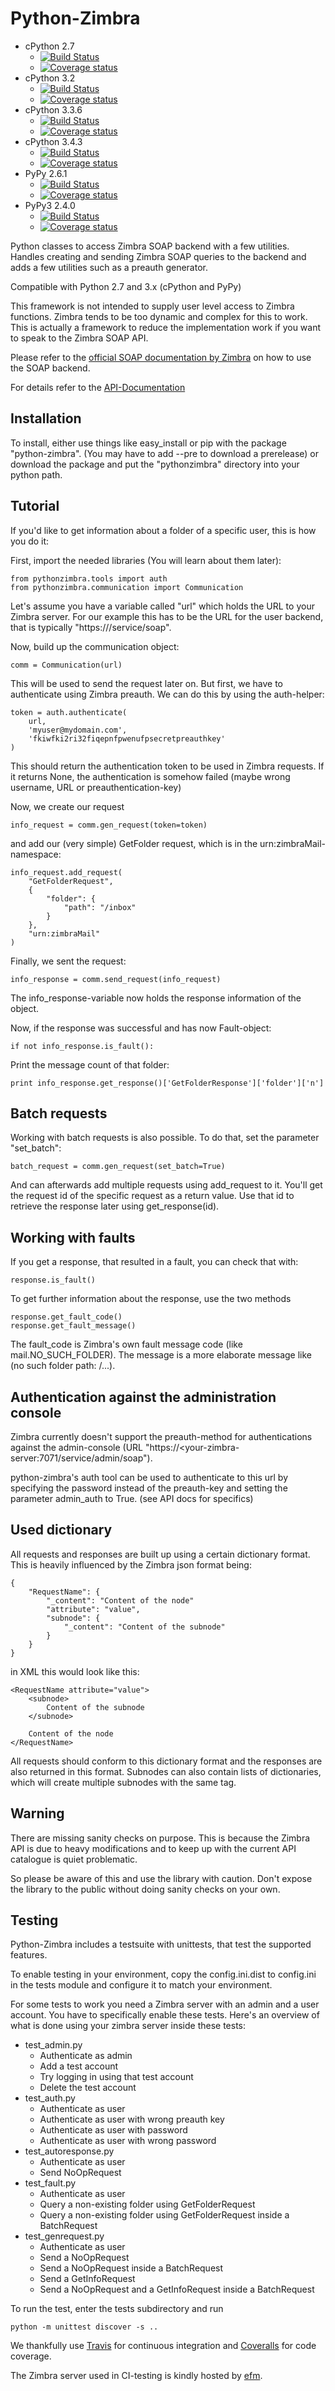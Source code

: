 Python-Zimbra
=============

* cPython 2.7
  * [![Build Status](https://img.shields.io/teamcity/http/ci.blueocean-net.de/s/ZimbraCommunity_PythonZimbra_TestPy27.png)](http://ci.blueocean-net.de/viewType.html?buildTypeId=ZimbraCommunity_PythonZimbra_TestPy27)
  * [![Coverage status](http://ci.blueocean-net.de/repository/download/ZimbraCommunity_PythonZimbra_TestPy27/.lastFinished/tests/coverage.png/coverage.png)](http://ci.blueocean-net.de/repository/download/ZimbraCommunity_PythonZimbra_TestPy27/.lastFinished/tests/htmlcov/index.html)
* cPython 3.2
  * [![Build Status](https://img.shields.io/teamcity/http/ci.blueocean-net.de/s/ZimbraCommunity_PythonZimbra_TestPy32.png)](http://ci.blueocean-net.de/viewType.html?buildTypeId=ZimbraCommunity_PythonZimbra_TestPy32)
  * [![Coverage status](http://ci.blueocean-net.de/repository/download/ZimbraCommunity_PythonZimbra_TestPy32/.lastFinished/tests/coverage.png/coverage.png)](http://ci.blueocean-net.de/repository/download/ZimbraCommunity_PythonZimbra_TestPy32/.lastFinished/tests/htmlcov/index.html)
* cPython 3.3.6
  * [![Build Status](https://img.shields.io/teamcity/http/ci.blueocean-net.de/s/ZimbraCommunity_PythonZimbra_TestPy336.png)](http://ci.blueocean-net.de/viewType.html?buildTypeId=ZimbraCommunity_PythonZimbra_TestPy336)
  * [![Coverage status](http://ci.blueocean-net.de/repository/download/ZimbraCommunity_PythonZimbra_TestPy336/.lastFinished/tests/coverage.png/coverage.png)](http://ci.blueocean-net.de/repository/download/ZimbraCommunity_PythonZimbra_TestPy336/.lastFinished/tests/htmlcov/index.html)
* cPython 3.4.3
  * [![Build Status](https://img.shields.io/teamcity/http/ci.blueocean-net.de/s/ZimbraCommunity_PythonZimbra_TestPy343.png)](http://ci.blueocean-net.de/viewType.html?buildTypeId=ZimbraCommunity_PythonZimbra_TestPy343)
  * [![Coverage status](http://ci.blueocean-net.de/repository/download/ZimbraCommunity_PythonZimbra_TestPy343/.lastFinished/tests/coverage.png/coverage.png)](http://ci.blueocean-net.de/repository/download/ZimbraCommunity_PythonZimbra_TestPy343/.lastFinished/tests/htmlcov/index.html)
* PyPy 2.6.1
  * [![Build Status](https://img.shields.io/teamcity/http/ci.blueocean-net.de/s/ZimbraCommunity_PythonZimbra_TestPypy261.png)](http://ci.blueocean-net.de/viewType.html?buildTypeId=ZimbraCommunity_PythonZimbra_TestPypy261)
  * [![Coverage status](http://ci.blueocean-net.de/repository/download/ZimbraCommunity_PythonZimbra_TestPypy261/.lastFinished/tests/coverage.png/coverage.png)](http://ci.blueocean-net.de/repository/download/ZimbraCommunity_PythonZimbra_TestPypy261/.lastFinished/tests/htmlcov/index.html)
* PyPy3 2.4.0
  * [![Build Status](https://img.shields.io/teamcity/http/ci.blueocean-net.de/s/ZimbraCommunity_PythonZimbra_TestPypy3240.png)](http://ci.blueocean-net.de/viewType.html?buildTypeId=ZimbraCommunity_PythonZimbra_TestPypy3240)
  * [![Coverage status](http://ci.blueocean-net.de/repository/download/ZimbraCommunity_PythonZimbra_TestPypy3240/.lastFinished/tests/coverage.png/coverage.png)](http://ci.blueocean-net.de/repository/download/ZimbraCommunity_PythonZimbra_TestPypy3240/.lastFinished/tests/htmlcov/index.html)

Python classes to access Zimbra SOAP backend with a few utilities. Handles
creating and sending Zimbra SOAP queries to the backend and adds a few
utilities such as a preauth generator.

Compatible with Python 2.7 and 3.x (cPython and PyPy)

This framework is not intended to supply user level access to Zimbra
functions. Zimbra tends to be too dynamic and complex for this to work. This
is actually a framework to reduce the implementation work if you want to
speak to the Zimbra SOAP API.

Please refer to the [official SOAP documentation by Zimbra](http://wiki.zimbra.com/wiki/SOAP_API_Reference_Material_Beginning_with_ZCS_8.0)
on how to use the SOAP backend.

For details refer to the [API-Documentation](http://zimbra-community.github.io/python-zimbra/docs/)

Installation
------------

To install, either use things like easy_install or pip with the package
"python-zimbra". (You may have to add --pre to download a prerelease) or
download the package and put the "pythonzimbra" directory into your python
path.

Tutorial
--------

If you'd like to get information about a folder of a specific user, 
this is how you do it:

First, import the needed libraries (You will learn about them later):

    from pythonzimbra.tools import auth
    from pythonzimbra.communication import Communication

Let's assume you have a variable called "url" which holds the URL to your
Zimbra server. For our example this has to be the URL for the user backend, 
that is typically "https://<yourzimbraserver>/service/soap".

Now, build up the communication object:

    comm = Communication(url)

This will be used to send the request later on. But first,
we have to authenticate using Zimbra preauth. We can do this by using the
auth-helper:

    token = auth.authenticate(
        url,
        'myuser@mydomain.com',
        'fkiwfki2ri32fiqepnfpwenufpsecretpreauthkey'
    )

This should return the authentication token to be used in Zimbra requests. If
 it returns None, the authentication is somehow failed (maybe wrong username,
  URL or preauthentication-key)

Now, we create our request

    info_request = comm.gen_request(token=token)

and add our (very simple) GetFolder request,
which is in the urn:zimbraMail-namespace:

    info_request.add_request(
        "GetFolderRequest",
        {
            "folder": {
                "path": "/inbox"
            }
        },
        "urn:zimbraMail"
    )

Finally, we sent the request:

    info_response = comm.send_request(info_request)

The info_response-variable now holds the response information of the object.

Now, if the response was successful and has now Fault-object:

    if not info_response.is_fault():

Print the message count of that folder:

    print info_response.get_response()['GetFolderResponse']['folder']['n']

Batch requests
--------------

Working with batch requests is also possible. To do that, set the
parameter "set_batch":

    batch_request = comm.gen_request(set_batch=True)

And can afterwards add multiple requests using add_request to it. You'll get 
the request id of the specific request as a return value. Use that id to 
retrieve the response later using get_response(id).

Working with faults
-------------------

If you get a response, that resulted in a fault, you can check that with:

    response.is_fault()
    
To get further information about the response, use the two methods

    response.get_fault_code()
    response.get_fault_message()
    
The fault_code is Zimbra's own fault message code (like mail.NO_SUCH_FOLDER).
 The message is a more elaborate message like (no such folder path: /...).

Authentication against the administration console
-------------------------------------------------

Zimbra currently doesn't support the preauth-method for authentications against
the admin-console (URL "https://<your-zimbra-server:7071/service/admin/soap").

python-zimbra's auth tool can be used to authenticate to this url by specifying
the password instead of the preauth-key and setting the parameter admin_auth to
True. (see API docs for specifics)

Used dictionary
---------------

All requests and responses are built up using a certain dictionary format.
This is heavily influenced by the Zimbra json format being:

    {
        "RequestName": {
            "_content": "Content of the node"
            "attribute": "value",
            "subnode": {
                "_content": "Content of the subnode"
            }
        }
    }

in XML this would look like this:

    <RequestName attribute="value">
        <subnode>
            Content of the subnode
        </subnode>

        Content of the node
    </RequestName>

All requests should conform to this dictionary format and the responses are
also returned in this format. Subnodes can also contain lists of
dictionaries, which will create multiple subnodes with the same tag.

Warning
-------

There are missing sanity checks on purpose. This is because the Zimbra API is
 due to heavy modifications and to keep up with the current API catalogue is
 quiet problematic.

So please be aware of this and use the library with caution. Don't expose the
 library to the public without doing sanity checks on your own.

Testing
-------

Python-Zimbra includes a testsuite with unittests, that test the supported
features.

To enable testing in your environment, copy the config.ini.dist to config.ini
 in the tests module and configure it to match your environment.

For some tests to work you need a Zimbra server with an admin and a
user account. You have to specifically enable these tests. Here's an overview
 of what is done using your zimbra server inside these tests:

* test_admin.py
  * Authenticate as admin
  * Add a test account
  * Try logging in using that test account
  * Delete the test account
* test_auth.py
  * Authenticate as user
  * Authenticate as user with wrong preauth key
  * Authenticate as user with password
  * Authenticate as user with wrong password
* test_autoresponse.py
  * Authenticate as user
  * Send NoOpRequest
* test_fault.py
  * Authenticate as user
  * Query a non-existing folder using GetFolderRequest
  * Query a non-existing folder using GetFolderRequest inside a BatchRequest
* test_genrequest.py
  * Authenticate as user
  * Send a NoOpRequest
  * Send a NoOpRequest inside a BatchRequest
  * Send a GetInfoRequest
  * Send a NoOpRequest and a GetInfoRequest inside a BatchRequest

To run the test, enter the tests subdirectory and run

    python -m unittest discover -s ..

We thankfully use [Travis](travis-ci.org) for continuous integration and
[Coveralls](https://coveralls.io) for code coverage.

The Zimbra server used in CI-testing is kindly hosted by [efm](http://www.efm.de/).
